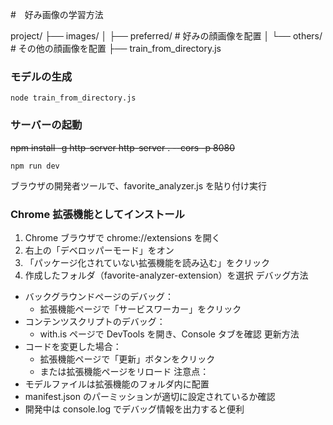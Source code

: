 #　好み画像の学習方法

project/
├── images/
│ ├── preferred/ # 好みの顔画像を配置
│ └── others/ # その他の顔画像を配置
├── train_from_directory.js

### モデルの生成

```
node train_from_directory.js
```

### サーバーの起動

~~npm install -g http-server
http-server . --cors -p 8080~~

```
npm run dev
```

ブラウザの開発者ツールで、favorite_analyzer.js を貼り付け実行

### Chrome 拡張機能としてインストール

1. Chrome ブラウザで chrome://extensions を開く
2. 右上の「デベロッパーモード」をオン
3. 「パッケージ化されていない拡張機能を読み込む」をクリック
4. 作成したフォルダ（favorite-analyzer-extension）を選択
   デバッグ方法

- バックグラウンドページのデバッグ：
  - 拡張機能ページで「サービスワーカー」をクリック
- コンテンツスクリプトのデバッグ：
  - with.is ページで DevTools を開き、Console タブを確認
    更新方法
- コードを変更した場合：
  - 拡張機能ページで「更新」ボタンをクリック
  - または拡張機能ページをリロード
    注意点：
- モデルファイルは拡張機能のフォルダ内に配置
- manifest.json のパーミッションが適切に設定されているか確認
- 開発中は console.log でデバッグ情報を出力すると便利
